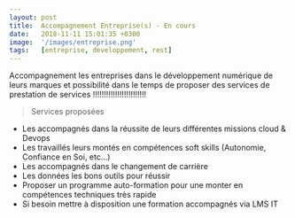```yaml
---
layout: post
title:  Accompagnement Entreprise(s) - En cours
date:   2018-11-11 15:01:35 +0300 
image:  '/images/entreprise.png'
tags:   [entreprise, developpement, rest]
---
```

Accompagnement les entreprises dans le développement numérique de leurs marques et possibilité dans le temps de proposer des services de prestation de services !!!!!!!!!!!!!!!!!!!!!!!!

> Services proposées 

- Les accompagnés dans la réussite de leurs différentes missions cloud & Devops 
- Les travaillés leurs montés en compétences soft skills (Autonomie, Confiance en Soi, etc…)
- Les accompagnés dans le changement de carrière 
- Les données les bons outils pour réussir 
- Proposer un programme auto-formation pour une monter en compétences techniques très rapide 
- Si besoin mettre à disposition une formation accompagnés via LMS IT 